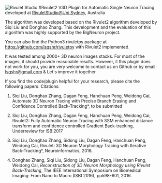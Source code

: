 ![Rivulet Studio](https://s3-ap-southeast-2.amazonaws.com/rivulet/Rivulet-Logo-Small.png "RivuletStudio")
#Rivulet2 V3D Plugin for Automatic Single Neuron Tracing developed at RivuletStudio@Uni.Sydney, Australia

The algorithm was developed based on the Rivulet2 algorithm developed by Siqi Liu and Donghao Zhang. This development and the evaluation of this algorithm was highly supported by the BigNeuron project.

You can also find the Python3 rivuletpy package at https://github.com/lsqshr/rivuletpy with Rivulet2 implemented. 

It was tested among 2000+ 3D neuron images stacks. For most of the images, it should provide reasonable results. However, it this plugin does not work for you, you are very welcome to contact us on Github or by email: lsqshr@gmail.com & Let's improve it together

If you find the code/plugin helpful for your research, please cite the following papers:
Citations:

1. Siqi Liu, Donghao Zhang, Dagan Feng, Hanchuan Peng, Weidong Cai, Automate 3D Neuron Tracing with Precise Branch Erasing and Confidence Controlled Back-Tracking*, to be submitted

1. Siqi Liu, Donghao Zhang, Dagan Feng, Hanchuan Peng, Weidong Cai, Rivulet2: Fully Automatic Neuron Tracing with SSM enhanced distance transform and confidence controlled Gradient Back-tracking, Underreview for ISBI2017

1. Siqi Liu, Donghao Zhang, Sidong Liu, Dagan Feng, Hanchuan Peng, Weidong Cai, Rivulet: 3D Neuron Morphology Tracing with Iterative Back-Tracking*, Neuroinformatics, 2016.

1. Donghao Zhang, Siqi Liu, Sidong Liu, Dagan Feng, Hanchuan Peng, Weidong Cai, *Reconstruction of 3D Neuron Morphology using Rivulet Back-Tracking*, The IEEE International Symposium on Biomedical Imaging: From Nano to Macro (ISBI 2016), pp598-601, 2016.

